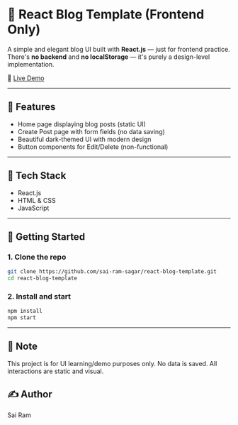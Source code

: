 # 📝 React Blog Template (Frontend Only)

A simple and elegant blog UI built with **React.js** — just for frontend practice. There's **no backend** and **no localStorage** — it's purely a design-level implementation.

🚀 [Live Demo](https://blog-template-by-sairam.netlify.app/)

---

## 📌 Features

- Home page displaying blog posts (static UI)
- Create Post page with form fields (no data saving)
- Beautiful dark-themed UI with modern design
- Button components for Edit/Delete (non-functional)

---

## 🔧 Tech Stack

- React.js
- HTML & CSS
- JavaScript

---

## 🚀 Getting Started

### 1. **Clone the repo**

```bash
git clone https://github.com/sai-ram-sagar/react-blog-template.git
cd react-blog-template
```

### 2. Install and start
```bash
npm install
npm start
```

---

## 🧠 Note
This project is for UI learning/demo purposes only. No data is saved. All interactions are static and visual.

## ✍️ Author
Sai Ram
